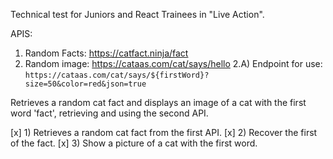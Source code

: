 Technical test for Juniors and React Trainees in "Live Action".

APIS:
1) Random Facts: https://catfact.ninja/fact
2) Random image: https://cataas.com/cat/says/hello
    2.A) Endpoint for use: `https://cataas.com/cat/says/${firstWord}?size=50&color=red&json=true`

Retrieves a random cat fact and displays an image of a cat with the first word 'fact', retrieving and using the second API.

[x] 1) Retrieves a random cat fact from the first API.
[x] 2) Recover the first of the fact.
[x] 3) Show a picture of a cat with the first word.